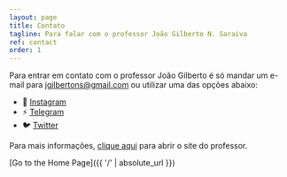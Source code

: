 ```yaml
---
layout: page
title: Contato
tagline: Para falar com o professor João Gilberto N. Saraiva
ref: contact
order: 1
---
```


Para entrar em contato com o professor João Gilberto é só mandar um e-mail para [jgilbertons@gmail.com](mailto:jgilbertons@gmail.com) ou utilizar uma das opções abaixo:
       
- 📸 [Instagram](https://www.instagram.com/0jonjo/)
- ⚡ [Telegram](https://t.me/jonjo0)  
- 🐦 [Twitter](https://twitter.com/0jonjo)

Para mais informações, [clique aqui](https://0jonjo.github.io/0jonjo/) para abrir o site do professor.

[Go to the Home Page]({{ '/' | absolute_url }})
